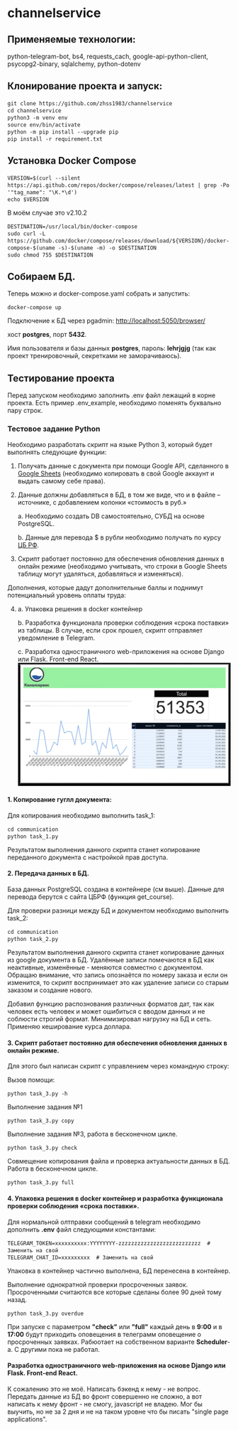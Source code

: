 # channelservice

## Применяемые технологии:

python-telegram-bot, bs4, requests_cach, google-api-python-client, psycopg2-binary, sqlalchemy, python-dotenv

## Клонирование проекта и запуск:

```/usr/bin/bash
git clone https://github.com/zhss1983/channelservice
cd channelservice
python3 -m venv env
source env/bin/activate
python -m pip install --upgrade pip
pip install -r requirement.txt
```

## Установка Docker Compose

```/usr/bin/bash
VERSION=$(curl --silent https://api.github.com/repos/docker/compose/releases/latest | grep -Po '"tag_name": "\K.*\d')
echo $VERSION
```

В моём случае это v2.10.2

```/usr/bin/bash
DESTINATION=/usr/local/bin/docker-compose
sudo curl -L https://github.com/docker/compose/releases/download/${VERSION}/docker-compose-$(uname -s)-$(uname -m) -o $DESTINATION
sudo chmod 755 $DESTINATION
```

## Собираем БД.

Теперь можно и docker-compose.yaml собрать и запустить:

```/usr/bin/bash
docker-compose up
```

Подключение к БД через pgadmin: [http://localhost:5050/browser/](http://localhost:5050/browser/)

хост **postgres**, порт **5432**.

Имя пользователя и базы данных **postgres**, пароль: **lehrjgjg** (так как проект тренировочный, секретками не заморачиваюсь).

## Тестирование проекта

Перед запуском необходимо заполнить .env файл лежащий в корне проекта. Есть пример .env_example, необходимо поменять буквально пару строк.

### **Тестовое задание Python**

Необходимо разработать скрипт на языке Python 3, который будет выполнять следующие функции:

1. Получать данные с документа при помощи Google API, сделанного в [Google Sheets](https://docs.google.com/spreadsheets/d/1f-qZEX1k_3nj5cahOzntYAnvO4ignbyesVO7yuBdv_g/edit) (необходимо копировать в свой Google аккаунт и выдать самому себе права).
2. Данные должны добавляться в БД, в том же виде, что и в файле –источнике, с добавлением колонки «стоимость в руб.»

    a. Необходимо создать DB самостоятельно, СУБД на основе PostgreSQL.

    b. Данные для перевода $ в рубли необходимо получать по курсу [ЦБ РФ](https://www.cbr.ru/development/SXML/).

3. Скрипт работает постоянно для обеспечения обновления данных в онлайн режиме (необходимо учитывать, что строки в Google Sheets таблицу могут удаляться, добавляться и изменяться).

Дополнения, которые дадут дополнительные баллы и поднимут потенциальный уровень оплаты труда:

4. a. Упаковка решения в docker контейнер

    b. Разработка функционала проверки соблюдения «срока поставки» из таблицы. В случае, если срок прошел, скрипт отправляет уведомление в Telegram.

    c. Разработка одностраничного web-приложения на основе Django или Flask. Front-end React.
![img.png](img.png)

#### 1. Копирование гуглл документа:

Для копирования необходимо выполнить task_1:

```/usr/bin/bash
cd communication
python task_1.py
```

Результатом выполнения данного скрипта станет копирование переданного документа с настройкой прав доступа.

#### 2. Передача данных в БД.

База данных PostgreSQL создана в контейнере (см выше). Данные для перевода берутся с сайта ЦБРФ (функция get_course).

Для проверки разници между БД и документом необходимо выполнить task_2:

```/usr/bin/bash
cd communication
python task_2.py
```

Результатом выполнения данного скрипта станет копирование данных из google документа в БД. Удалённые записи помечаются в БД как неактивные, изменённые - меняются совместно с  документом. Обращаю внимание, что запись опознаётся по номеру заказа и если он изменится, то скрипт воспринимает это как удаление записи со старым заказом и создание нового.

Добавил функцию распознования различных форматов дат, так как человек есть человек и может ошибиться с вводом данных и не соблюсти строгий формат. Минимизировал нагрузку на БД и сеть. Применяю кеширование курса доллара.

#### 3. Скрипт работает постоянно для обеспечения обновления данных в онлайн режиме.

Для этого был написан скрипт с управлением через командную строку:

Вызов помощи:
```/usr/bin/bash
python task_3.py -h
```

Выполнение задания №1
```/usr/bin/bash
python task_3.py copy
```

Выполнение задания №3, работа в бесконечном цикле.
```/usr/bin/bash
python task_3.py check
```

Совмещение копирования файла и проверка актуальности данных в БД. Работа в бесконечном цикле.
```/usr/bin/bash
python task_3.py full
```

#### 4. Упаковка решения в docker контейнер и разработка функционала проверки соблюдения «срока поставки».

Для нормальной олтправки сообщений в telegram необходимо дополнить **.env** файл следующими константами:

```
TELEGRAM_TOKEN=xxxxxxxxxx:YYYYYYYY-zzzzzzzzzzzzzzzzzzzzzzzzzz  # Заменить на свой
TELEGRAM_CHAT_ID=xxxxxxxxx  # Заменить на свой
```

Упаковка в контейнер частично выполнена, БД перенесена в контейнер.

Выполнение однократной проверки просроченных заявок. Просроченными считаются все которые сделаны более 90 дней тому назад.
```/usr/bin/bash
python task_3.py overdue
```
При запуске с параметром **"check"** или **"full"** каждый день в **9:00** и в **17:00** будут приходить оповещения в телеграмм оповещение о просроченных заявках. Рабюотает на собственном варианте **Scheduler**-а. С другими пока не работал.

#### Разработка одностраничного web-приложения на основе Django или Flask. Front-end React.

К сожалению это не моё. Написать бэкенд к нему - не вопрос. Передать данные из БД во фронт совершенно не сложно, а вот написать к нему фронт - не смогу, javascript не владею. Мог бы выучить, но не за 2 дня и не на таком уровне что бы писать "single page applications".
